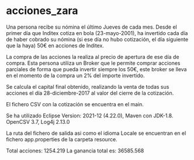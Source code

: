 # acciones_zara

Una persona recibe su nómina el último Jueves de cada mes. Desde el primer día que Inditex cotiza en bola (23-mayo-2001), ha invertido cada día de haber cobrado
su nómina (si ese día no hubo cotización, el día siguiente que la haya) 50€ en acciones de Inditex.

La compra de las acciones la realiza al precio de apertura de ese día de compra. Esta persona utiliza un Broker que le permite comprar acciones parciales de forma
que pueda invertir siempre los 50€, este broker se lleva en el momento de la compra un 2% del importe invertido.

Se calcula el capital final obtenido, realizando la venta de todas sus acciones el día 28-diciembre-2017 al valor del cierre de la cotización.

El fichero CSV con la cotización se encuentra en el main.

Se ha utilizado Eclipse Version: 2021-12 (4.22.0), Maven con JDK-1.8. OpenCSV 3.7, Log4j 2.13.0

La ruta del fichero de salida asi como el idioma Locale se encuentran en el fichero app.properties de la carpeta resource.

Total acciones: 1254.219
La ganancia total es: 36585.568

